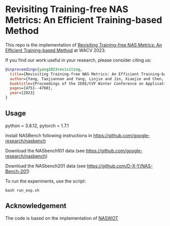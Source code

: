 # Revisiting Training-free NAS Metrics: An Efficient Training-based Method

This repo is the implementation of [Revisiting Training-free NAS Metrics: An Efficient Training-based Method](https://arxiv.org/abs/2211.08666) at WACV 2023.

If you find our work useful in your research, please consider citing us:

```bibtex
@inproceedings{yang2023revisiting,
  title={Revisiting Training-free NAS Metrics: An Efficient Training-based Method},
  author={Yang, Taojiannan and Yang, Linjie and Jin, Xiaojie and Chen, Chen},
  booktitle={Proceedings of the IEEE/CVF Winter Conference on Applications of Computer Vision},
  pages={4751--4760},
  year={2023}
}
```

## Usage 

python = 3.8.12, pytorch = 1.7.1

Install NASBench following instructions in https://github.com/google-research/nasbench

Download the NASbench101 data (see https://github.com/google-research/nasbench)

Download the NASbench201 data (see https://github.com/D-X-Y/NAS-Bench-201)

To run the experiments, use the script:

`bash run_exp.sh`

## Acknowledgement

The code is based on the implementation of [NASWOT](https://github.com/BayesWatch/nas-without-training)
